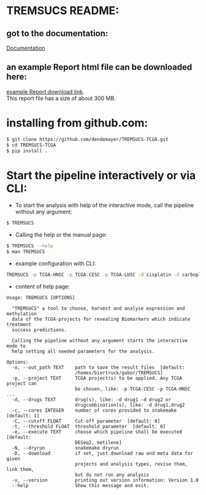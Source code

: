 # TREMSUCS README:  
## got to the documentation:  
[Documentation](https://dendemayer.github.io/TREMSUCS-TCGA/#)  
## an example Report html file can be downloaded here:  
[example Report download link](https://media.githubusercontent.com/media/dendemayer/TREMSUCS-TCGA/main/suppl/report.html?download=true).  
This report file has a size of about 300 MB.

# installing from github.com:
```bash
$ git clone https://github.com/dendemayer/TREMSUCS-TCGA.git
$ cd TREMSUCS-TCGA
$ pip install .
```

# Start the pipeline interactively or via CLI:

- To start the analysis with help of the interactive mode, call the pipeline
  without any argument:  

```bash
$ TREMSUCS
```

- Calling the help or the manual page:  

```bash
$ TREMSUCS --help
$ man TREMSUCS
```

- example configuration with CLI:  

```bash
TREMSUCS -p TCGA-HNSC -p TCGA-CESC -p TCGA-LUSC -d cisplatin -d carboplatin,paclitaxel -d carboplatin -o TreSucM -c 40 -e metilene -t 5 -t 10 -C 8 -C 5 -e DESeq2
```
- content of help page:  

```
Usage: TREMSUCS [OPTIONS]  
  
  "TREMSUCS" a tool to choose, harvest and analyse expression and methylation  
  data of the TCGA-projects for revealing Biomarkers which indicate treatment  
  success predictions.  
  
  Calling the pipeline without any argument starts the interactive mode to  
  help setting all needed parameters for the analysis.  
  
Options:  
  -o, --out_path TEXT    path to save the result files  [default:  
                         /homes/biertruck/gabor/TREMSUCS]  
  -p, --project TEXT     TCGA project(s) to be applied. Any TCGA project can  
                         be chosen, like: -p TCGA-CESC -p TCGA-HNSC ...  
  -d, --drugs TEXT       drug(s), like: -d drug1 -d drug2 or  
                         drugcombination(s), like: -d drug1,drug2  
  -c, --cores INTEGER    number of cores provided to snakemake  [default: 1]  
  -C, --cutoff FLOAT     Cut-off parameter  [default: 0]  
  -t, --threshold FLOAT  threshold parameter  [default: 0]  
  -e, --execute TEXT     choose which pipeline shall be executed  [default:  
                         DESeq2, metilene]  
  -N, --dryrun           snakemake dryrun  
  -D, --download         if set, just download raw and meta data for given  
                         projects and analysis types, revise them, link them,  
                         but do not run any analysis  
  -v, --version          printing out version information: Version 1.0  
  --help                 Show this message and exit.  
```
